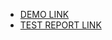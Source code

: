 - [DEMO LINK](https://ihor-myslovskyi.github.io/layout_catalog/)
- [TEST REPORT LINK](https://ihor-myslovskyi.github.io/layout_catalog/report/html_report/)
